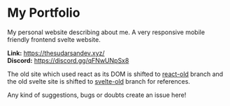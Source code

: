# My Portfolio

My personal website describing about me. A very responsive mobile friendly frontend svelte website.

**Link:** https://thesudarsandev.xyz/<br/>
**Discord:** https://discord.gg/qFNwUNpSx8

The old site which used react as its DOM is shifted to [react-old](https://github.com/scientific-dev/portfolio/tree/react-old) branch and the old svelte site is shifted to [svelte-old](https://github.com/scientific-dev/portfolio/tree/svelete-old) branch for references.

Any kind of suggestions, bugs or doubts create an issue here!